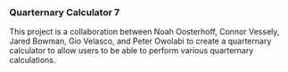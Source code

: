 ### Quarternary Calculator 7
This project is a collaboration between 
Noah Oosterhoff, Connor Vessely, Jared Bowman,
Gio Velasco, and Peter Owolabi to create a 
quarternary calculator to allow users to be 
able to perform various quarternary calculations.